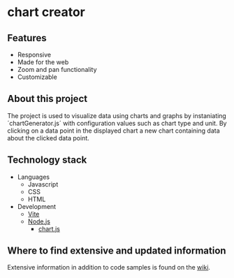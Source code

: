 # chart creator

## Features

- Responsive
- Made for the web
- Zoom and pan functionality
- Customizable

## About this project

The project is used to visualize data using charts and graphs by instaniating ´chartGenerator.js´ with configuration values such as chart type and unit. By clicking on a data point in the displayed chart a new chart containing data about the clicked data point.

## Technology stack

- Languages
  - Javascript
  - CSS
  - HTML
- Development
  - [Vite](vitejs.dev)
  - [Node.js](https://nodejs.org/en)
    - [chart.js](https://www.chartjs.org/)

## Where to find extensive and updated information

Extensive information in addition to code samples is found on the [wiki](https://github.com/EliasNimlandLind/chart-creator/wiki).
